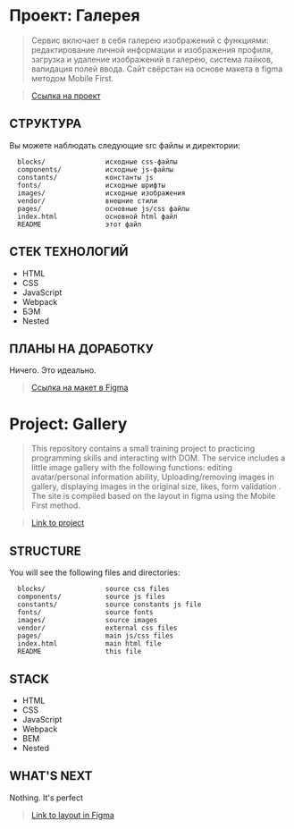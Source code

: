 # Проект: Галерея

>  Сервис включает в себя галерею изображений с функциями: редактирование личной информации и изображения профиля, загрузка и удаление изображений в галерею, система лайков, валидация полей ввода. Сайт свёрстан на основе макета в figma методом Mobile First.

>  [Ссылка на проект](https://olimpieva.github.io/mesto)


СТРУКТУРА
------------

Вы можете наблюдать следующие src файлы и директории:

      blocks/               исходные css-файлы
      components/           исходные js-файлы
      constants/            константы js
      fonts/                исходные шрифты
      images/               исходные изображения
      vendor/               внешние стили
      pages/                основные js/css файлы
      index.html            основной html файл
      README                этот файл

СТЕК ТЕХНОЛОГИЙ
------------

* HTML
* CSS
* JavaScript
* Webpack
* БЭМ 
* Nested

ПЛАНЫ НА ДОРАБОТКУ
-----------

Ничего. Это идеально.

>  [Ссылка на макет в Figma](https://www.figma.com/file/2cn9N9jSkmxD84oJik7xL7/JavaScript.-Sprint-4?node-id=0%3A1)  


# Project: Gallery

> This repository contains a small training project to practicing programming skills and interacting with DOM. The service includes a little image gallery with the following functions: editing avatar/personal information ability, Uploading/removing images in gallery, displaying images in the original size, likes, form validation  . The site is compiled based on the layout in figma using the Mobile First method.

>  [Link to project](https://olimpieva.github.io/mesto)


STRUCTURE
------------

You will see the following files and directories:

      blocks/               source css files
      components/           source js files
      constants/            source constants js file
      fonts/                source fonts
      images/               source images
      vendor/               external css files
      pages/                main js/css files
      index.html            main html file
      README                this file

STACK
------------

* HTML
* CSS
* JavaScript
* Webpack
* BEM 
* Nested

WHAT'S NEXT
-----------

Nothing. It's perfect 


>  [Link to layout in Figma](https://www.figma.com/file/2cn9N9jSkmxD84oJik7xL7/JavaScript.-Sprint-4?node-id=0%3A1) 